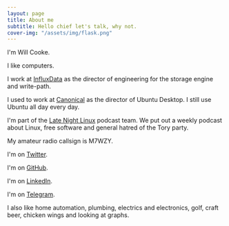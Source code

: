 ```yaml
---
layout: page
title: About me
subtitle: Hello chief let's talk, why not.
cover-img: "/assets/img/flask.png"
---
```


I'm Will Cooke.

I like computers.

I work at [InfluxData](https://www.influxdata.com) as the director of engineering for the storage engine and write-path.

I used to work at [Canonical](https://www.canonical.com) as the director of Ubuntu Desktop.  I still use Ubuntu all day every day.

I'm part of the [Late Night Linux](https://latenightlinux.com) podcast team.  We put out a weekly podcast about Linux, free software and general hatred of the Tory party.

My amateur radio callsign is M7WZY.

I'm on [Twitter](https://twitter.com/8none1).

I'm on [GitHub](https://github.com/8none1).

I'm on [LinkedIn](https://www.linkedin.com/in/will-cooke-64b69417/).

I'm on [Telegram](https://t.me/willcooke).

I also like home automation, plumbing, electrics and electronics, golf, craft beer, chicken wings and looking at graphs.


